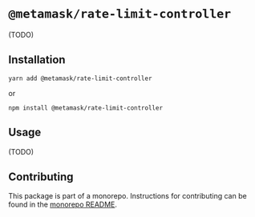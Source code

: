 # `@metamask/rate-limit-controller`

(TODO)

## Installation

`yarn add @metamask/rate-limit-controller`

or

`npm install @metamask/rate-limit-controller`

## Usage

(TODO)

## Contributing

This package is part of a monorepo. Instructions for contributing can be found in the [monorepo README](../../#readme).
